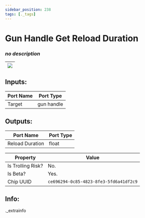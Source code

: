 ```yaml
---
sidebar_position: 238
tags: [._tags]
---
```


# Gun Handle Get Reload Duration


### *no description*

| ![](https://images-ext-2.discordapp.net/external/MPmIaQzlEPmgGWlgi-WxBBXt0Bjv_zWPkg1y1f_sy3s/https/www.recroomcircuits.com/image/circuit/absolute-value?width=206&height=108) |
|-----|

## Inputs:
| Port Name | Port Type |
|-----------|-----------|
| Target | gun handle |

## Outputs:
| Port Name | Port Type |
|-----------|-----------|
| Reload Duration | float | 

| Property  | Value |
|-------------------|-----------|
| Is Trolling Risk? | No. |
| Is Beta? | Yes. |
| Chip UUID | `ce696294-0c85-4823-8fe3-5fd6a41df2c9` |

## Info:
._extrainfo